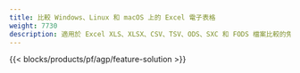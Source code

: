 ```yaml
---
title: 比較 Windows、Linux 和 macOS 上的 Excel 電子表格
weight: 7730
description: 適用於 Excel XLS、XLSX、CSV、TSV、ODS、SXC 和 FODS 檔案比較的免費應用程式和 API
---
```

{{< blocks/products/pf/agp/feature-solution >}} 

